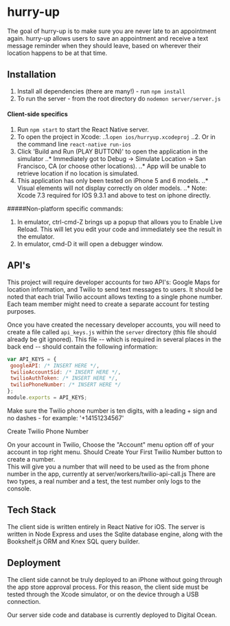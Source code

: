 # hurry-up

The goal of hurry-up is to make sure you are never late to an appointment again. hurry-up allows users to save an appointment and receive a text message reminder when they should leave, based on wherever their location happens to be at that time.

## Installation

1. Install all dependencies (there are many!) - run `npm install`
2. To run the server - from the root directory do `nodemon server/server.js`

#### Client-side specifics

1. Run `npm start` to start the React Native server.
2. To open the project in Xcode:
..1.`open ios/hurryup.xcodeproj`
..2. Or in the command line `react-native run-ios`
3. Click 'Build and Run (PLAY BUTTON)' to open the application in the simulator
 ..* Immediately got to Debug -> Simulate Location -> San Francisco, CA (or choose other locations). 
 ..* App will be unable to retrieve location if no location is simulated.
4. This application has only been tested on iPhone 5 and 6 models. 
..* Visual elements will not display correctly on older models.
..* Note: Xcode 7.3 required for IOS 9.3.1 and above to test on iphone directly.

#####Non-platform specific commands:

1. In emulator, ctrl-cmd-Z brings up a popup that allows you to Enable Live Reload.  This will let you edit your code and immediately see the result in the emulator.
2. In emulator, cmd-D it will open a debugger window.


## API's

This project will require developer accounts for two API's: Google Maps for location information, and Twilio to send text messages to users. It should be noted that each trial Twilio account allows texting to a single phone number. Each team member might need to create a separate account for testing purposes.

Once you have created the necessary developer accounts, you will need to create a file called `api_keys.js` within the `server` directory (this file should already be git ignored). This file -- which is required in several places in the back end -- should contain the following information:

```javascript
var API_KEYS = {
 googleAPI: /* INSERT HERE */,
 twilioAccountSid: /* INSERT HERE */,
 twilioAuthToken: /* INSERT HERE */,
 twilioPhoneNumber: /* INSERT HERE */
};
module.exports = API_KEYS;
```
Make sure the Twilio phone number is ten digits, with a leading + sign and no dashes - for example: '+14151234567'

Create Twilio Phone Number

On your account in Twilio, Choose the "Account" menu option off of your account in top right menu.
Should Create Your First Twilio Number button to create a number.  
This will give you a number that will need to be used as the from phone number in the app, currently at server/workers/twilio-api-call.js   There are two types, a real number and a test, the test number only logs to the console.

## Tech Stack

The client side is written entirely in React Native for iOS. The server is written in Node Express and uses the Sqlite database engine, along with the Bookshelf.js ORM and Knex SQL query builder.

## Deployment

The client side cannot be truly deployed to an iPhone without going through the app store approval process. For this reason, the client side must be tested through the Xcode simulator, or on the device through a USB connection.

Our server side code and database is currently deployed to Digital Ocean.
